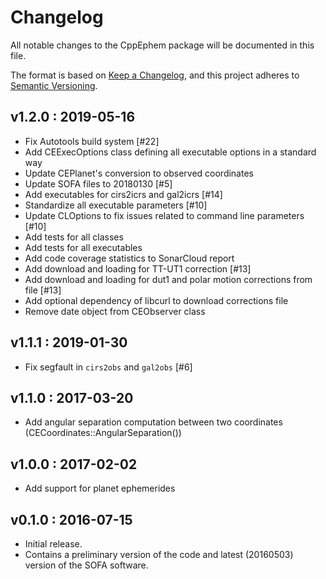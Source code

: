 # Changelog
All notable changes to the CppEphem package will be documented in this file.

The format is based on [Keep a Changelog](https://keepachangelog.com/en/1.0.0/),
and this project adheres to [Semantic Versioning](https://semver.org/spec/v2.0.0.html).


## v1.2.0 : 2019-05-16
- Fix Autotools build system [#22]
- Add CEExecOptions class defining all executable options in a standard way
- Update CEPlanet's conversion to observed coordinates
- Update SOFA files to 20180130 [#5]
- Add executables for cirs2icrs and gal2icrs [#14]
- Standardize all executable parameters [#10]
- Update CLOptions to fix issues related to command line parameters [#10]
- Add tests for all classes
- Add tests for all executables
- Add code coverage statistics to SonarCloud report
- Add download and loading for TT-UT1 correction [#13]
- Add download and loading for dut1 and polar motion corrections from file [#13]
- Add optional dependency of libcurl to download corrections file
- Remove date object from CEObserver class


## v1.1.1 : 2019-01-30
- Fix segfault in `cirs2obs` and `gal2obs` [#6]


## v1.1.0 : 2017-03-20
- Add angular separation computation between two coordinates (CECoordinates::AngularSeparation())


## v1.0.0 : 2017-02-02
- Add support for planet ephemerides


## v0.1.0 : 2016-07-15
- Initial release. 
- Contains a preliminary version of the code and latest (20160503) version of the SOFA software.

